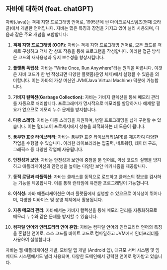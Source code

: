## 자바에 대하여 (feat. chatGPT)

자바(Java)는 객체 지향 프로그래밍 언어로, 1995년에 썬 마이크로시스템즈(현재 오라클)에서 개발한 언어입니다. 자바는 많은 특징과 장점을 가지고 있어 널리 사용되며, 다음과 같은 주요 개념을 포함합니다:

1. **객체 지향 프로그래밍 (OOP):** 자바는 객체 지향 프로그래밍 언어로, 모든 코드를 객체로 구성하고 객체 간 상호 작용을 통해 프로그램을 작성합니다. 이러한 접근 방식은 코드의 재사용성과 유지 보수성을 향상시킵니다.

2. **플랫폼 독립성:** 자바는 "Write Once, Run Anywhere"라는 원칙을 따릅니다. 이것은 자바 코드가 한 번 작성되면 다양한 플랫폼(운영 체제)에서 실행될 수 있음을 의미합니다. 이는 자바의 가상 머신인 JVM(Java Virtual Machine) 덕분에 가능합니다.

3. **가비지 컬렉션(Garbage Collection):** 자바는 가비지 컬렉션을 통해 메모리 관리를 자동으로 처리합니다. 프로그래머가 명시적으로 메모리를 할당하거나 해제할 필요가 없으므로 메모리 누수 문제를 방지합니다.

4. **다중 스레딩:** 자바는 다중 스레딩을 지원하며, 병렬 프로그래밍을 쉽게 구현할 수 있습니다. 이는 멀티코어 프로세서에서 성능을 최적화하는 데 도움이 됩니다.

5. **풍부한 표준 라이브러리:** 자바는 풍부한 표준 라이브러리(API)를 제공하여 다양한 작업을 수행할 수 있습니다. 이러한 라이브러리는 입출력, 네트워킹, 데이터 구조, 그래픽스 등 다양한 작업에 사용됩니다.

6. **안전성과 보안:** 자바는 안전성과 보안에 중점을 둔 언어로, 악성 코드의 실행을 방지하고 애플리케이션의 안전성을 높이는 다양한 보안 메커니즘을 제공합니다.

7. **동적 로딩과 리플렉션:** 자바는 클래스를 동적으로 로드하고 클래스의 정보를 검사하는 기능을 제공합니다. 이를 통해 런타임에 유연한 프로그래밍이 가능합니다.

8. **이식성:** 자바 애플리케이션은 여러 플랫폼에서 실행할 수 있으므로 이식성이 뛰어나며, 다양한 디바이스 및 운영 체제에서 활용됩니다.

9. **자동 메모리 관리:** 자바에서는 가비지 컬렉션을 통해 메모리 관리를 자동화하므로 메모리 누수와 같은 문제를 방지할 수 있습니다.

10. **컴파일 언어와 인터프리터 언어 혼합:** 자바는 컴파일 언어와 인터프리터 언어의 특징을 혼합한 언어로, 소스 코드를 바이트 코드로 컴파일하고 JVM에서 인터프리터를 사용하여 실행합니다.

자바는 웹 애플리케이션 개발, 모바일 앱 개발 (Android 앱), 대규모 서버 시스템 및 임베디드 시스템에서도 널리 사용되며, 다양한 도메인에서 강력한 언어로 평가받고 있습니다.
